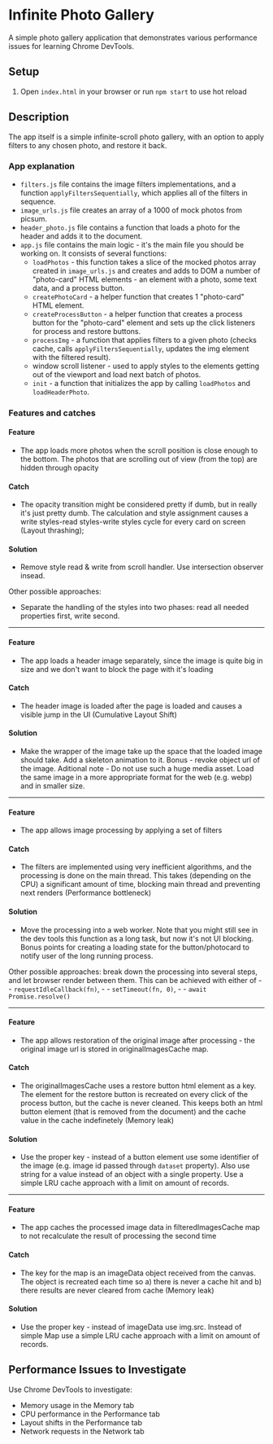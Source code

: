 # Infinite Photo Gallery

A simple photo gallery application that demonstrates various performance issues for learning Chrome DevTools.

## Setup

1. Open `index.html` in your browser or run `npm start` to use hot reload

## Description

The app itself is a simple infinite-scroll photo gallery, with an option to apply filters to any chosen photo, and restore it back.

### App explanation

- `filters.js` file contains the image filters implementations, and a function `applyFiltersSequentially`, which applies all of the filters in sequence.
- `image_urls.js` file creates an array of a 1000 of mock photos from picsum.
- `header_photo.js` file contains a function that loads a photo for the header and adds it to the document.
- `app.js` file contains the main logic - it's the main file you should be working on. It consists of several functions:
    - `loadPhotos` - this function takes a slice of the mocked photos array created in `image_urls.js` and creates and adds to DOM a number of "photo-card" HTML elements - an element with a photo, some text data, and a process button.
    - `createPhotoCard` - a helper function that creates 1 "photo-card" HTML element.
    - `createProcessButton` - a helper function that creates a process button for the "photo-card" element and sets up the click listeners for process and restore buttons.
    - `processImg` - a function that applies filters to a given photo (checks cache, calls `applyFiltersSequentially`, updates the img element with the filtered result).
    - window scroll listener - used to apply styles to the elements getting out of the viewport and load next batch of photos.
    - `init` - a function that initializes the app by calling `loadPhotos` and `loadHeaderPhoto`.

### Features and catches

#### Feature
- The app loads more photos when the scroll position is close enough to the bottom. The photos that are scrolling out of view (from the top) are hidden through opacity
#### Catch
- The opacity transition might be considered pretty if dumb, but in really it's just pretty dumb. The calculation and style assignment causes a write styles-read styles-write styles cycle for every card on screen (Layout thrashing);
#### Solution
- Remove style read & write from scroll handler. Use intersection observer insead.

Other possible approaches:
- Separate the handling of the styles into two phases: read all needed properties first, write second. 
-----------------

#### Feature
- The app loads a header image separately, since the image is quite big in size and we don't want to block the page with it's loading
#### Catch
- The header image is loaded after the page is loaded and causes a visible jump in the UI (Cumulative Layout Shift)
#### Solution
- Make the wrapper of the image take up the space that the loaded image should take. Add a skeleton animation to it.
Bonus - revoke object url of the image.
Aditional note - Do not use such a huge media asset. Load the same image in a more appropriate format for the web (e.g. webp) and in smaller size.

-----------------

#### Feature
- The app allows image processing by applying a set of filters
#### Catch
- The filters are implemented using very inefficient algorithms, and the processing is done on the main thread. This takes (depending on the CPU) a significant amount of time, blocking main thread and preventing next renders (Performance bottleneck)
#### Solution
- Move the processing into a web worker. Note that you might still see in the dev tools this function as a long task, but now it's not UI blocking. Bonus points for creating a loading state for the button/photocard to notify user of the long running process.

Other possible approaches: break down the processing into several steps, and let browser render between them. This can be achieved with either of
    - - `requestIdleCallback(fn)`, 
    - - `setTimeout(fn, 0)`, 
    - - `await Promise.resolve()`

-----------------

#### Feature
- The app allows restoration of the original image after processing - the original image url is stored in originalImagesCache map.
#### Catch
- The originalImagesCache uses a restore button html element as a key. The element for the restore button is recreated on every click of the process button, but the cache is never cleaned. This keeps both an html button element (that is removed from the document) and the cache value in the cache indefinetely (Memory leak)
#### Solution
- Use the proper key - instead of a button element use some identifier of the image (e.g. image id passed through `dataset` property). Also use string for a value instead of an object with a single property. Use a simple LRU cache approach with a limit on amount of records.
-----------------

#### Feature
- The app caches the processed image data in filteredImagesCache map to not recalculate the result of processing the second time
#### Catch
- The key for the map is an imageData object received from the canvas. The object is recreated each time so a) there is never a cache hit and b) there results are never cleared from cache (Memory leak)
#### Solution
- Use the proper key - instead of imageData use img.src. Instead of simple Map use a simple LRU cache approach with a limit on amount of records.

## Performance Issues to Investigate

Use Chrome DevTools to investigate:
- Memory usage in the Memory tab
- CPU performance in the Performance tab
- Layout shifts in the Performance tab
- Network requests in the Network tab 